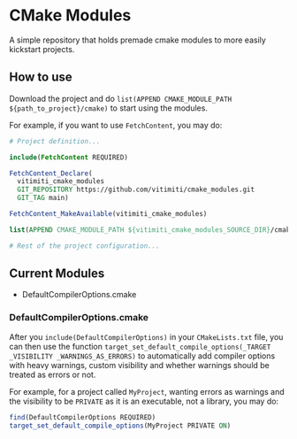 # CMake Modules

A simple repository that holds premade cmake modules to more easily kickstart projects.

## How to use

Download the project and do
`list(APPEND CMAKE_MODULE_PATH ${path_to_project}/cmake)` to start using the modules.

For example, if you want to use `FetchContent`, you may do:

```cmake
# Project definition...

include(FetchContent REQUIRED)

FetchContent_Declare(
  vitimiti_cmake_modules
  GIT_REPOSITORY https://github.com/vitimiti/cmake_modules.git
  GIT_TAG main)

FetchContent_MakeAvailable(vitimiti_cmake_modules)

list(APPEND CMAKE_MODULE_PATH ${vitimiti_cmake_modules_SOURCE_DIR}/cmake)

# Rest of the project configuration...
```

## Current Modules

- DefaultCompilerOptions.cmake

### DefaultCompilerOptions.cmake

After you `include(DefaultCompilerOptions)` in your `CMakeLists.txt` file, you can then use the
function `target_set_default_compile_options(_TARGET _VISIBILITY _WARNINGS_AS_ERRORS)` to
automatically add compiler options with heavy warnings, custom visibility and whether warnings
should be treated as errors or not.

For example, for a project called `MyProject`, wanting errors as warnings and the visibility to be
`PRIVATE` as it is an executable, not a library, you may do:

```cmake
find(DefaultCompilerOptions REQUIRED)
target_set_default_compile_options(MyProject PRIVATE ON)
```
